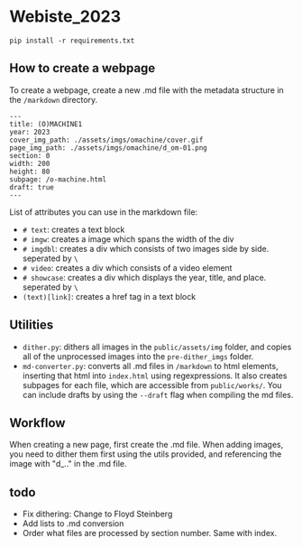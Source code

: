 # Webiste_2023

```pip install -r requirements.txt```

## How to create a webpage

To create a webpage, create a new .md file with the metadata structure in the ```/markdown``` directory.

```
---
title: (O)MACHINE1
year: 2023
cover_img_path: ./assets/imgs/omachine/cover.gif
page_img_path: ./assets/imgs/omachine/d_om-01.png
section: 0
width: 200
height: 80
subpage: /o-machine.html
draft: true
---
```

List of attributes you can use in the markdown file:

- ```# text```: creates a text block
- ```# imgw```: creates a image which spans the width of the div
- ```# imgdbl```: creates a div which consists of two images side by side. seperated by ```\```
- ```# video```: creates a div which consists of a video element
- ```# showcase```: creates a div which displays the year, title, and place. seperated by ```\```
- ```(text)[link]```: creates a href tag in a text block

## Utilities

- ```dither.py```: dithers all images in the ```public/assets/img``` folder, and copies all of the unprocessed images into the ```pre-dither_imgs``` folder.
- ```md-converter.py```: converts all .md files in ```/markdown``` to html elements, inserting that html into ```index.html``` using regexpressions. It also creates subpages for each file, which are accessible from ```public/works/```. You can include drafts by using the ```--draft``` flag when compiling the md files.

## Workflow

When creating a new page, first create the .md file. When adding images, you need to dither them first using the utils provided, and referencing the image with "d_.." in the .md file.

## todo
* Fix dithering: Change to Floyd Steinberg
* Add lists to .md conversion
* Order what files are processed by section number. Same with index.